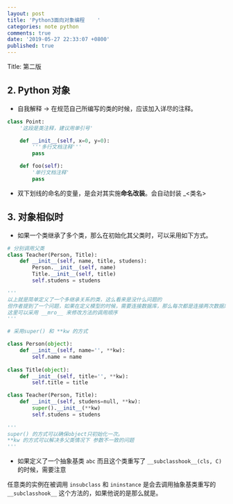 ```yaml
---
layout: post
title: 'Python3面向对象编程    '
categories: note python
comments: true
date: '2019-05-27 22:33:07 +0800'
published: true
---
```


Title: 第二版

## 2. Python 对象

* 自我解释 -> 在规范自己所编写的类的时候，应该加入详尽的注释。

```python
class Point:
    '这段是类注释，建议用单引号'

    def __init__(self, x=0, y=0):
        '''多行文档注释'''
        pass

    def foo(self):
        '单行文档注释'
        pass
```

* 双下划线的命名的变量，是会对其实施**命名改装**。会自动封装 _<类名>

## 3. 对象相似时

* 如果一个类继承了多个类，那么在初始化其父类时，可以采用如下方式。

```python
# 分别调用父类
class Teacher(Person, Title):
    def __init__(self, name, title, studens):
        Person.__init__(self, name)
        Title.__init__(self, title)
        self.studens = studens

'''
以上就是简单定义了一个多继承关系的类，这么看来是没什么问题的
但作者提到了一个问题，如果在定义模型的时候，需要连接数据库，那么每次都是连接两次数据库。
这里可以采用 __mro__ 来修改方法的调用顺序
'''

# 采用super() 和 **kw 的方式

class Person(object):
	def __init__(self, name='', **kw):
    	self.name = name
        
class Title(object):
	def __init__(self, title='', **kw):
    	self.title = title

class Teacher(Person, Title):
	def __init__(self, studens=null, **kw):
        super().__init__(**kw)
        self.studens = studens
        
'''
super() 的方式可以确保object只初始化一次。
**kw 的方式可以解决多父类情况下 参数不一致的问题
'''
```

* 如果定义了一个抽象基类 `abc` 而且这个类重写了 `__subclasshook__(cls, C)` 的时候，需要注意
	
任意类的实例在被调用 `insubclass` 和 `ininstance` 是会去调用抽象基类重写的 `__subclasshook__` 这个方法的，如果他说的是那么就是。